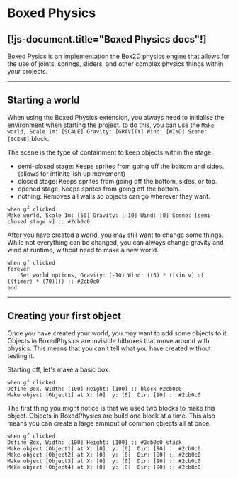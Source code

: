 # Boxed Physics
[!js-document.title="Boxed Physics docs"!]
---

Boxed Pysics is an implementation the Box2D physics engine that allows for the use of joints, springs, sliders, and other complex physics things within your projects.

<!-- > This documentation is new, and I may have over looked something.
> Report any issues issues [here](/reportissue).  -->

---

## Starting a world
When using the Boxed Physics extension, you always need to initialise the environment when starting the project. to do this, you can use the `Make world, Scale 1m: [SCALE] Gravity: [GRAVITY] Wind: [WIND] Scene: [SCENE]` block.

The scene is the type of containment to keep objects within the stage:
- semi-closed stage: Keeps sprites from going off the bottom and sides. <light>(allows for infinite-ish up movement)</light>
- closed stage: Keeps sprites from going off the bottom, sides, or top.
- opened stage: Keeps sprites from going off the bottom.
- nothing: Removes all walls so objects can go wherever they want.

```scratch3
when gf clicked
Make world, Scale 1m: [50] Gravity: [-10] Wind: [0] Scene: [semi-closed stage v] :: #2cb0c0
```

After you have created a world, you may still want to change some things.
While not everything can be changed, you can always change gravity and wind at runtime, without need to make a new world.


```scratch3
when gf clicked
forever
    Set world options, Gravity: (-10) Wind: ((5) * ([sin v] of ((timer) * (70)))) :: #2cb0c0
end
```

---

## Creating your first object
Once you have created your world, you may want to add some objects to it.
Objects in BoxedPhysics are invisible hitboxes that move around with physics.
This means that you can't tell what you have created without testing it.

Starting off, let's make a basic box.

```scratch3
when gf clicked
Define Box, Width: [100] Height: [100] :: block #2cb0c0
Make object [Object1] at X: [0]  y: [0]  Dir: [90] :: #2cb0c0
```

The first thing you might notice is that we used two blocks to make this object.
Objects in BoxedPhysics are build one block at a time. This also means you can create a large ammout of common objects all at once.

```scratch3
when gf clicked
Define Box, Width: [100] Height: [100] :: #2cb0c0 stack
Make object [Object1] at X: [0]  y: [0]  Dir: [90] :: #2cb0c0
Make object [Object2] at X: [0]  y: [0]  Dir: [90] :: #2cb0c0
Make object [Object3] at X: [0]  y: [0]  Dir: [90] :: #2cb0c0
Make object [Object4] at X: [0]  y: [0]  Dir: [90] :: #2cb0c0
```

<scratch src="https://yeetyourfiles.lol/download/6d2a0510-fdd6-4101-aa2c-530878786f22" editor="true"/>
